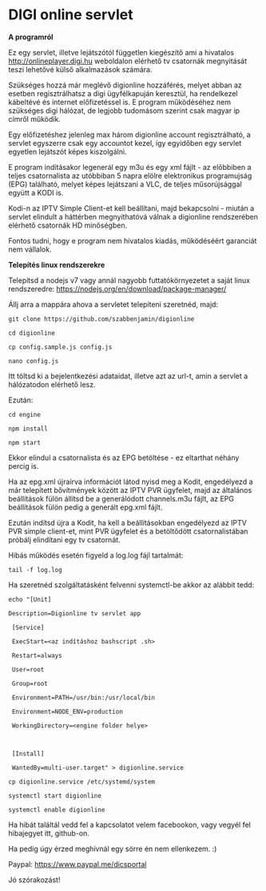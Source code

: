# DIGI online servlet

**A programról**

Ez egy servlet, illetve lejátszótól független kiegészítő ami a hivatalos http://onlineplayer.digi.hu weboldalon elérhető tv csatornák megnyitását teszi lehetővé külső alkalmazások számára. 

Szükséges hozzá már meglévő digionline hozzáférés, melyet abban az esetben regisztrálhatsz a digi ügyfélkapuján keresztül, ha rendelkezel kábeltévé és internet előfizetéssel is. E program működéséhez nem szükséges digi hálózat, de legjobb tudomásom szerint csak magyar ip címről működik.

Egy előfizetéshez jelenleg max három digionline account regisztrálható, a servlet egyszerre csak egy accountot kezel, így egyidőben egy servlet egyetlen lejátszót képes kiszolgálni.

E program indításakor legenerál egy m3u és egy xml fájlt - az előbbiben a teljes csatornalista az utóbbiban 5 napra elölre elektronikus programujság (EPG) található, melyet képes lejátszani a VLC, de teljes műsorújsággal együtt a KODI is.

Kodi-n az IPTV Simple Client-et kell beállítani, majd bekapcsolni - miután a servlet elindult a háttérben megnyithatóvá válnak a digionline rendszerében elérhető csatornák HD minőségben.

Fontos tudni, hogy e program nem hivatalos kiadás, működéséért garanciát nem vállalok.

**Telepítés linux rendszerekre**

Telepítsd a nodejs v7 vagy annál nagyobb futtatókörnyezetet a saját linux rendszeredre: https://nodejs.org/en/download/package-manager/

Állj arra a mappára ahova a servletet telepíteni szeretnéd, majd:

`git clone https://github.com/szabbenjamin/digionline`

`cd digionline`

`cp config.sample.js config.js`

`nano config.js`

Itt töltsd ki a bejelentkezési adataidat, illetve azt az url-t, amin a servlet a hálózatodon elérhető lesz.

Ezután:

`cd engine`

`npm install`

`npm start`


Ekkor elindul a csatornalista és az EPG betöltése - ez eltarthat néhány percig is.

Ha az epg.xml újraírva információt látod nyisd meg a Kodit, engedélyezd a már telepített bővítmények között az IPTV PVR ügyfelet, majd az általános beállítások fülön állítsd be a generálódott channels.m3u fájlt, az EPG beállítások fülön pedig a generált epg.xml fájlt.

Ezután indítsd újra a Kodit, ha kell a beállításokban engedélyezd az IPTV PVR simple client-et, mint PVR ügyfelet és a betöltődött csatornalistában próbálj elindítani egy tv csatornát.

Hibás működés esetén figyeld a log.log fájl tartalmát:

`tail -f log.log`

Ha szeretnéd szolgáltatásként felvenni systemctl-be akkor az alábbit tedd:

`echo "[Unit]`

 `Description=Digionline tv servlet app`
 
` [Service]`

` ExecStart=<az indításhoz bashscript .sh>`

` Restart=always`

` User=root`

` Group=root`

` Environment=PATH=/usr/bin:/usr/local/bin`

` Environment=NODE_ENV=production`

` WorkingDirectory=<engine folder helye>`

` `

` [Install]`

` WantedBy=multi-user.target" > digionline.service`

`cp digionline.service /etc/systemd/system`

`systemctl start digionline`

`systemctl enable digionline`


Ha hibát találtál vedd fel a kapcsolatot velem facebookon, vagy vegyél fel hibajegyet itt, github-on.

Ha pedig úgy érzed meghívnál egy sörre én nem ellenkezem. :) 

Paypal: https://www.paypal.me/dicsportal



Jó szórakozást!
